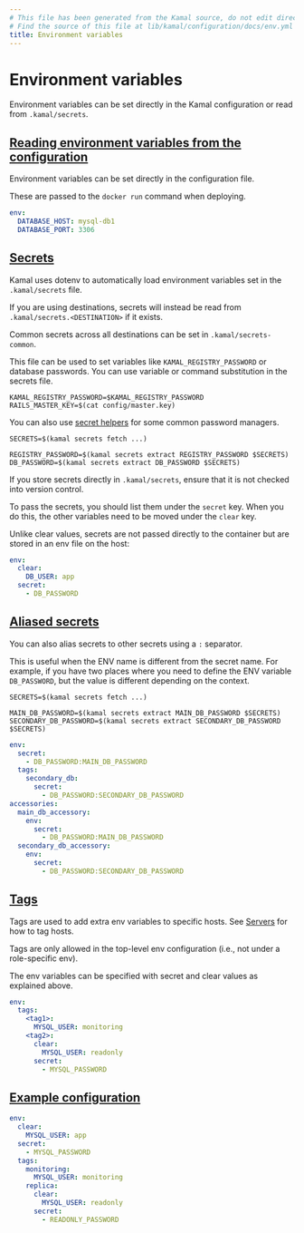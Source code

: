 ```yaml
---
# This file has been generated from the Kamal source, do not edit directly.
# Find the source of this file at lib/kamal/configuration/docs/env.yml in the Kamal repository.
title: Environment variables
---
```


# Environment variables

Environment variables can be set directly in the Kamal configuration or
read from `.kamal/secrets`.

## [Reading environment variables from the configuration](#reading-environment-variables-from-the-configuration)

Environment variables can be set directly in the configuration file.

These are passed to the `docker run` command when deploying.

```yaml
env:
  DATABASE_HOST: mysql-db1
  DATABASE_PORT: 3306
```

## [Secrets](#secrets)

Kamal uses dotenv to automatically load environment variables set in the `.kamal/secrets` file.

If you are using destinations, secrets will instead be read from `.kamal/secrets.<DESTINATION>` if
it exists.

Common secrets across all destinations can be set in `.kamal/secrets-common`.

This file can be used to set variables like `KAMAL_REGISTRY_PASSWORD` or database passwords.
You can use variable or command substitution in the secrets file.

```shell
KAMAL_REGISTRY_PASSWORD=$KAMAL_REGISTRY_PASSWORD
RAILS_MASTER_KEY=$(cat config/master.key)
```

You can also use [secret helpers](../../commands/secrets) for some common password managers.

```shell
SECRETS=$(kamal secrets fetch ...)

REGISTRY_PASSWORD=$(kamal secrets extract REGISTRY_PASSWORD $SECRETS)
DB_PASSWORD=$(kamal secrets extract DB_PASSWORD $SECRETS)
```

If you store secrets directly in `.kamal/secrets`, ensure that it is not checked into version control.

To pass the secrets, you should list them under the `secret` key. When you do this, the
other variables need to be moved under the `clear` key.

Unlike clear values, secrets are not passed directly to the container
but are stored in an env file on the host:

```yaml
env:
  clear:
    DB_USER: app
  secret:
    - DB_PASSWORD
```

## [Aliased secrets](#aliased-secrets)

You can also alias secrets to other secrets using a `:` separator.

This is useful when the ENV name is different from the secret name. For example, if you have two
places where you need to define the ENV variable `DB_PASSWORD`, but the value is different depending
on the context.

```shell
SECRETS=$(kamal secrets fetch ...)

MAIN_DB_PASSWORD=$(kamal secrets extract MAIN_DB_PASSWORD $SECRETS)
SECONDARY_DB_PASSWORD=$(kamal secrets extract SECONDARY_DB_PASSWORD $SECRETS)
```

```yaml
env:
  secret:
    - DB_PASSWORD:MAIN_DB_PASSWORD
  tags:
    secondary_db:
      secret:
        - DB_PASSWORD:SECONDARY_DB_PASSWORD
accessories:
  main_db_accessory:
    env:
      secret:
        - DB_PASSWORD:MAIN_DB_PASSWORD
  secondary_db_accessory:
    env:
      secret:
        - DB_PASSWORD:SECONDARY_DB_PASSWORD
```

## [Tags](#tags)

Tags are used to add extra env variables to specific hosts.
See [Servers](../servers) for how to tag hosts.

Tags are only allowed in the top-level env configuration (i.e., not under a role-specific env).

The env variables can be specified with secret and clear values as explained above.

```yaml
env:
  tags:
    <tag1>:
      MYSQL_USER: monitoring
    <tag2>:
      clear:
        MYSQL_USER: readonly
      secret:
        - MYSQL_PASSWORD
```

## [Example configuration](#example-configuration)

```yaml
env:
  clear:
    MYSQL_USER: app
  secret:
    - MYSQL_PASSWORD
  tags:
    monitoring:
      MYSQL_USER: monitoring
    replica:
      clear:
        MYSQL_USER: readonly
      secret:
        - READONLY_PASSWORD
```
